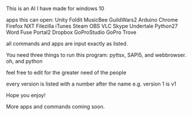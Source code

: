 This is an AI I have made for windows 10

apps this can open: Unity Foldit MusicBee GuildWars2 Arduino Chrome Firefox NXT Filezilla iTunes Steam OBS VLC Skype Undertale Python27 Word Fuse Portal2 Dropbox GoProStudio GoPro Trove

all commands and apps are input exactly as listed.

You need three things to run this program:
pyttsx, SAPI5, and webbrowser.
oh, and python

feel free to edit for the greater need of the people

every version is listed with a number after the name
e.g. version 1 is v1

Hope you enjoy!

More apps and commands coming soon.
